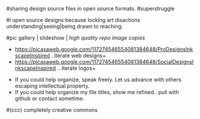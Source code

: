 #sharing design source files in open source formats. #superstruggle

#i open source designs because locking art disactions understanding|seeing|being drawn to reaching.

#pic gallery | slideshow | _high quality repo image copies_
- https://picasaweb.google.com/117274546554081384648/ProDesignsInkscapeInspired ..iterate web designs+
- https://picasaweb.google.com/117274546554081384648/SocialDesignsInkscapeInspired ...iterate logos+

+ If you could help organize, speak freely. Let us advance with others escaping intellectual property.
+ If you could help organize my file titles, show me refined.. pull with github or contact sometime.

#(ccc) completely creative commons
